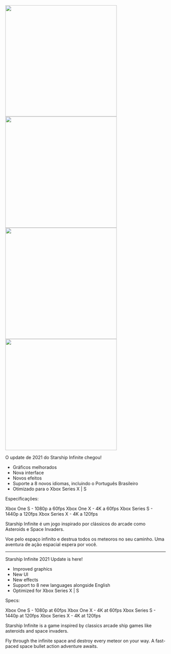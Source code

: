 <img src="https://store-images.s-microsoft.com/image/apps.64607.14438494178598345.d7646b17-fb0e-4807-84cb-d64be6a2e740.f39306a3-0d92-41ab-83f3-0d709bcbc2c8" width="350" />
<img src="https://store-images.s-microsoft.com/image/apps.4233.14438494178598345.d7646b17-fb0e-4807-84cb-d64be6a2e740.260b6241-b06f-4c82-96c3-69290c64e31e" width="350" />
<img src="https://store-images.s-microsoft.com/image/apps.41205.14438494178598345.d7646b17-fb0e-4807-84cb-d64be6a2e740.8e99e808-e1e8-4aab-9c6b-d7eda1adeb68" width="350" />
<img src="https://store-images.s-microsoft.com/image/apps.15711.14438494178598345.d7646b17-fb0e-4807-84cb-d64be6a2e740.4aeed384-c29f-4480-a566-f415cf186361" width="350" />

O update de 2021 do Starship Infinite chegou!

- Gráficos melhorados
- Nova interface
- Novos efeitos
- Suporte a 8 novos idiomas, incluindo o Português Brasileiro
- Otimizado para o Xbox Series X | S

Especificações:

Xbox One S - 1080p a 60fps
Xbox One X - 4K a 60fps
Xbox Series S - 1440p a 120fps
Xbox Series X - 4K a 120fps

Starship Infinite é um jogo inspirado por clássicos do arcade como Asteroids e Space Invaders.

Voe pelo espaço infinito e destrua todos os meteoros no seu caminho.
Uma aventura de ação espacial espera por você.

----------------------------------------------------------------------------------------------------

Starship Infinite 2021 Update is here!

- Improved graphics
- New UI
- New effects
- Support to 8 new languages alongside English
- Optimized for Xbox Series X | S

Specs:

Xbox One S - 1080p at 60fps
Xbox One X - 4K at 60fps
Xbox Series S - 1440p at 120fps
Xbox Series X - 4K at 120fps

Starship Infinite is a game inspired by classics arcade ship games like asteroids and space invaders.

Fly through the infinite space and destroy every meteor on your way.
A fast-paced space bullet action adventure awaits.
